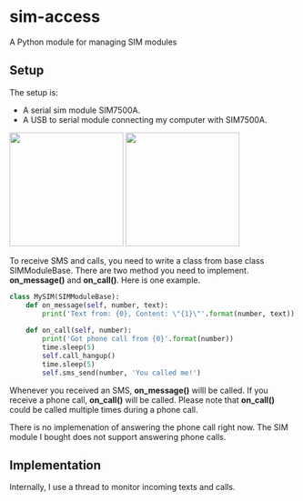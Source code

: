 # sim-access
A Python module for managing SIM modules


## Setup
The setup is:
- A serial sim module SIM7500A.
- A USB to serial module connecting my computer with SIM7500A. 

<img src="https://cdn10.bigcommerce.com/s-rs1s2e/products/1375/images/2743/SIM7500A-5__33469.1542867154.1280.1280.png?c=2" width=200> <img src="https://images-na.ssl-images-amazon.com/images/I/71Uo%2BlNcjTL._SX425_.jpg" width=200>


To receive SMS and calls, you need to write a class from base class SIMModuleBase. There are two method you need to implement. **on_message()** and **on_call()**. Here is one example.

```python
class MySIM(SIMModuleBase):
    def on_message(self, number, text):
        print('Text from: {0}, Content: \"{1}\"'.format(number, text))
    
    def on_call(self, number):
        print('Got phone call from {0}'.format(number))
        time.sleep(5)
        self.call_hangup()
        time.sleep(5)
        self.sms_send(number, 'You called me!')
```

Whenever you received an SMS, **on_message()** willl be called. If you receive a phone call, **on_call()** will be called. Please note that **on_call()** could be called multiple times during a phone call.

There is no implemenation of answering the phone call right now. The SIM module I bought does not support answering phone calls.

## Implementation

Internally, I use a thread to monitor incoming texts and calls.
